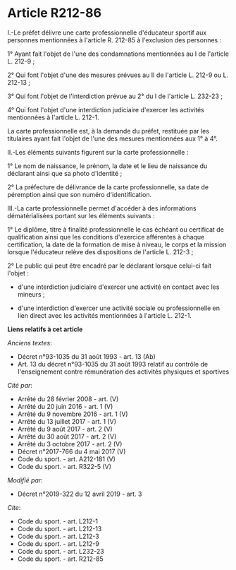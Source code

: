 # Article R212-86

I.-Le préfet délivre une carte professionnelle d'éducateur sportif aux personnes mentionnées à l'article R. 212-85 à
l'exclusion des personnes : 

1° Ayant fait l'objet de l'une des condamnations mentionnées au I de l'article L. 212-9 ; 

2° Qui font l'objet d'une des mesures prévues au II de l'article L. 212-9 ou L. 212-13 ; 

3° Qui font l'objet              de l'interdiction prévue au 2° du I de l'article L. 232-23 ; 

4° Qui font l'objet d'une interdiction judiciaire d'exercer les activités mentionnées à l'article L. 212-1. 

La carte professionnelle est, à la demande du préfet, restituée par les titulaires ayant fait l'objet de l'une des mesures
mentionnées aux 1° à 4°. 

II.-Les éléments suivants figurent sur la carte professionnelle : 

1° Le nom de naissance, le prénom, la date et le lieu de naissance du déclarant ainsi que sa photo d'identité ; 

2° La préfecture de délivrance de la carte professionnelle, sa date de péremption ainsi que son numéro d'identification. 

III.-La carte professionnelle permet d'accéder à des informations dématérialisées portant sur les éléments suivants : 

1° Le diplôme, titre à finalité professionnelle le cas échéant ou certificat de qualification ainsi que les conditions
d'exercice afférentes à chaque certification, la date de la formation de mise à niveau, le corps et la mission lorsque
l'éducateur relève des dispositions de l'article L. 212-3 ; 

2° Le public qui peut être encadré par le déclarant lorsque celui-ci fait l'objet :

- d'une interdiction judiciaire d'exercer une activité en contact avec les mineurs ;

- d'une interdiction d'exercer une activité sociale ou professionnelle en lien direct avec les activités mentionnées à
l'article L. 212-1.

**Liens relatifs à cet article**

_Anciens textes_:

  - Décret n°93-1035 du 31 août 1993 - art. 13 (Ab)
  - Art. 13 du décret n°93-1035 du 31 août 1993 relatif au contrôle de l'enseignement contre rémunération des activités physiques et sportives

_Cité par_:

  - Arrêté du 28 février 2008 - art. (V)
  - Arrêté du 20 juin 2016 - art. 1 (V)
  - Arrêté du 9 novembre 2016 - art. 1 (V)
  - Arrêté du 13 juillet 2017 - art. 1 (V)
  - Arrêté du 9 août 2017 - art. 2 (V)
  - Arrêté du 30 août 2017 - art. 2 (V)
  - Arrêté du 3 octobre 2017 - art. 2 (V)
  - Décret n°2017-766 du 4 mai 2017 (V)
  - Code du sport. - art. A212-181 (V)
  - Code du sport. - art. R322-5 (V)

_Modifié par_:

  - Décret n°2019-322 du 12 avril 2019 - art. 3

_Cite_:

  - Code du sport. - art. L212-1
  - Code du sport. - art. L212-13
  - Code du sport. - art. L212-3
  - Code du sport. - art. L212-9
  - Code du sport. - art. L232-23
  - Code du sport. - art. R212-85
